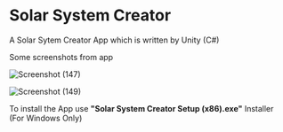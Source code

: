 # Solar System Creator

A Solar Sytem Creator App which is written by Unity (C#)

Some screenshots from app

![Screenshot (147)](https://user-images.githubusercontent.com/59918929/117548096-07334f80-b044-11eb-83c1-b05073562eda.png)

![Screenshot (149)](https://user-images.githubusercontent.com/59918929/117548098-0995a980-b044-11eb-8c54-cb026bfe16ed.png)

To install the App use **"Solar System Creator Setup (x86).exe"** Installer (For Windows Only)
